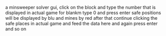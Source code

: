 a minsweeper solver gui, click on the block and type the number that is displayed in actual game for blankm type 0 and press enter safe positions will be displayed by blu and mines by red after that continue clicking the safe places in actual game and feed the data here and again press enter and so on 
